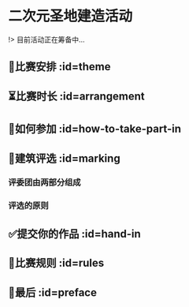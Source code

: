 # 二次元圣地建造活动

!> 目前活动正在筹备中...

## 📅比赛安排 :id=theme

## ⏳比赛时长 :id=arrangement

## 👋如何参加 :id=how-to-take-part-in

## 💯建筑评选 :id=marking

### 评委团由两部分组成

### 评选的原则

## ✅提交你的作品 :id=hand-in

## 📏比赛规则 :id=rules

## 🎊最后 :id=preface
